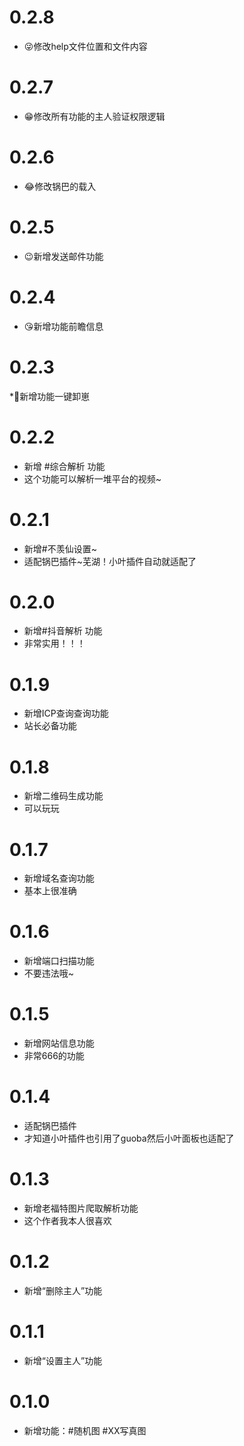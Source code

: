 # 0.2.8
* 😜修改help文件位置和文件内容
# 0.2.7
* 😁修改所有功能的主人验证权限逻辑
# 0.2.6
* 😂修改锅巴的载入
# 0.2.5
* 😉新增发送邮件功能
# 0.2.4
* 😘新增功能前瞻信息
# 0.2.3
*🤣新增功能一键卸崽
# 0.2.2
* 新增 #综合解析 功能
* 这个功能可以解析一堆平台的视频~
# 0.2.1
* 新增#不羡仙设置~
* 适配锅巴插件~芜湖！小叶插件自动就适配了
# 0.2.0
* 新增#抖音解析 功能
* 非常实用！！！    
# 0.1.9
* 新增ICP查询查询功能
* 站长必备功能
# 0.1.8
*  新增二维码生成功能
* 可以玩玩
# 0.1.7
* 新增域名查询功能
* 基本上很准确
# 0.1.6
*  新增端口扫描功能
* 不要违法哦~
# 0.1.5
* 新增网站信息功能
* 非常666的功能
# 0.1.4
* 适配锅巴插件
* 才知道小叶插件也引用了guoba然后小叶面板也适配了
# 0.1.3
* 新增老福特图片爬取解析功能
* 这个作者我本人很喜欢
# 0.1.2
* 新增“删除主人”功能
# 0.1.1
* 新增“设置主人”功能
# 0.1.0
* 新增功能：#随机图 #XX写真图
